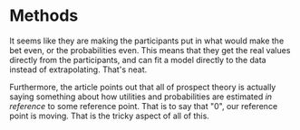 # Methods
It seems like they are making the participants put in what would make the bet even, or the probabilities even. This means that they get the real values directly from the participants, and can fit a model directly to the data instead of extrapolating. That's neat. 

Furthermore, the article points out that all of prospect theory is actually saying something about how utilities and probabilities are estimated *in reference* to some reference point. That is to say that "0", our reference point is moving. That is the tricky aspect of all of this. 